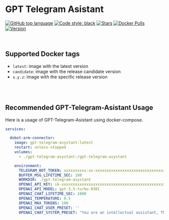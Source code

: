 # GPT Telegram Asistant

[![GitHub top language](https://img.shields.io/github/languages/top/ebarsukov/gpt-telegram-assistant)]()
[![Code style: black](https://img.shields.io/badge/code%20style-black-000000.svg)](https://github.com/psf/black)
[![Stars](https://img.shields.io/github/stars/ebarsukov/gpt-telegram-assistant.svg?maxAge=86400)](https://github.com/ebarsukov/gpt-telegram-assistant)
[![Docker Pulls](https://img.shields.io/docker/pulls/edevai/gpt-telegram-asystant.svg?maxAge=86400)]()
[![Version](https://img.shields.io/github/release/ebarsukov/gpt-telegram-assistant?display_name=tag&sort=semver)](https://github.com/ebarsukov/gpt-telegram-assistant/releases)


<br/>

## Supported Docker tags

* `latest`: image with the latest version
* `candidate`: image with the release candidate version
* `x.y.z`: image with the specific release version
<br/>

<br/>

## Recommended GPT-Telegram-Asistant Usage

Here is a usage of GPT-Telegram-Asistant using docker-compose. 

```yaml
services:

  dobot-arm-connector:
    image: gpt-telegram-asystant:latest
    restart: unless-stopped
    volumes:
      - ./gpt-telegram-asystant:/gpt-telegram-asystant

    environment:
      TELEGRAM_BOT_TOKEN: xxxxxxxxxx:xx-xxxxxxxxxxxxxxxxxxxxxxxxxxxxxxxx
      BUFFER_MSG_LIFETIME_SEC: 180
      WORKDIR: ./gpt-telegram-asystant
      OPENAI_API_KEY: sk-xxxxxxxxxxxxxxxxxxxxxxxxxxxxxxxxxxxxxxxxxxxxxxxx
      OPENAI_API_MODEL: gpt-3.5-turbo-0301
      OPENAI_CHAT_LIFETIME_SEC: 1800
      OPENAI_TEMPERATURE: 0.5
      OPENAI_MAX_TOKENS: 100
      OPENAI_CHAT_USER_PRESET: ''
      OPENAI_CHAT_SYSTEM_PRESET: "You are an intellectual assistant, The name of your interlocutor is {user_name}"


```